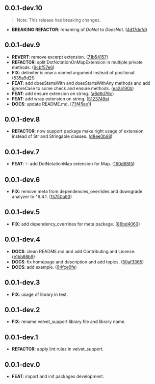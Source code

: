 ## 0.0.1-dev.10

> Note: This release has breaking changes.

 - **BREAKING** **REFACTOR**: renaming of *DoNot* to *DoesNot*. ([4d17ddfd](https://github.com/dedecube/velvet/commit/4d17ddfda3efcdf24baf0cb3e04d0ce1c34676ac))

## 0.0.1-dev.9

 - **REVERT**: remove excerpt extension. ([71b54157](https://github.com/dedecube/velvet/commit/71b54157fae4071cd57694d08c0e268f13cc95c5))
 - **REFACTOR**: split DotNotationOnMapExtension in multiple private methods. ([6cbf57e6](https://github.com/dedecube/velvet/commit/6cbf57e6c14a27589ce190c2f586d24c6eee98e9))
 - **FIX**: delimiter is now a named argument instead of positional. ([535a9d2f](https://github.com/dedecube/velvet/commit/535a9d2f6d3985c7b0fe41c3b73ae9e24f1bcbfd))
 - **FEAT**: add doesStartsWith and doesStartsWithAny methods and add ignoreCase to some check and ensure methods. ([ea2a190b](https://github.com/dedecube/velvet/commit/ea2a190bd9863cca9ee03740f545caa13a3f13e5))
 - **FEAT**: add ensure extension on string. ([a8d6d76c](https://github.com/dedecube/velvet/commit/a8d6d76ce645eb42ddf24cacdee03149ed4dbbb3))
 - **FEAT**: add wrap extension on string. ([5123749e](https://github.com/dedecube/velvet/commit/5123749e2808fda8a1dd940f5094388bc40c3130))
 - **DOCS**: update README.md. ([73f45ae1](https://github.com/dedecube/velvet/commit/73f45ae15c70871c54f3f37437b0a30168e931a6))

## 0.0.1-dev.8

 - **REFACTOR**: now support package make right usage of extension instead of Str and Stringable classes. ([d8ee0b68](https://github.com/dedecube/velvet/commit/d8ee0b68c6209416c2c796f730e7974551e76388))

## 0.0.1-dev.7

 - **FEAT**: :sparkles: add DotNotationMap extension for Map. ([160d98f5](https://github.com/dedecube/velvet/commit/160d98f5bdccf5bc0d10346a763b7ea12b35ffff))

## 0.0.1-dev.6

 - **FIX**: remove meta from dependencies_overrides and downgrade analyzer to ^6.4.1. ([15750a93](https://github.com/dedecube/velvet/commit/15750a9384db9f0c49bf4b5c3bc8d8d66740a8f9))

## 0.0.1-dev.5

 - **FIX**: add dependency_overrides for meta package. ([86bd4060](https://github.com/dedecube/velvet/commit/86bd406012f83bcd49d735bc612fe1c42474c58a))

## 0.0.1-dev.4

 - **DOCS**: clean README.md and add Contributing and License. ([e1bb86b9](https://github.com/dedecube/velvet/commit/e1bb86b97abc8723af091b479e991709e4c3240c))
 - **DOCS**: fix homepage and description and add topics. ([50af3365](https://github.com/dedecube/velvet/commit/50af3365a69a738b614833b7ab1d798306ad1c70))
 - **DOCS**: add example. ([94fce6fe](https://github.com/dedecube/velvet/commit/94fce6feaf29edc67fcc3330bc2fba7c6e9ba9b4))

## 0.0.1-dev.3

 - **FIX**: usage of library in test.

## 0.0.1-dev.2

 - **FIX**: rename velvet_support library file and library name.

## 0.0.1-dev.1

 - **REFACTOR**: apply lint rules in velvet_support.

## 0.0.1-dev.0

 - **FEAT**: import and init packages development.

